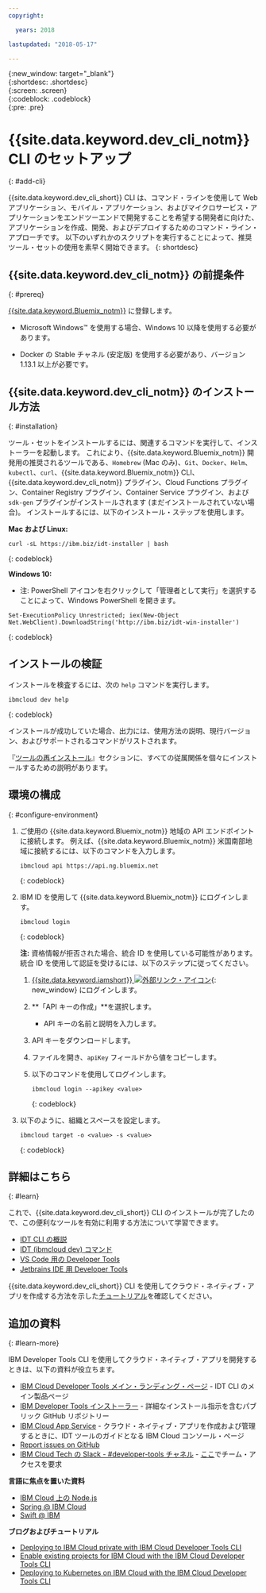 ```yaml
---
copyright:

  years: 2018

lastupdated: "2018-05-17"

---
```


{:new_window: target="_blank"}  
{:shortdesc: .shortdesc}  
{:screen: .screen}  
{:codeblock: .codeblock}  
{:pre: .pre}  

# {{site.data.keyword.dev_cli_notm}} CLI のセットアップ
{: #add-cli}

{{site.data.keyword.dev_cli_short}} CLI は、コマンド・ラインを使用して Web アプリケーション、モバイル・アプリケーション、およびマイクロサービス・アプリケーションをエンドツーエンドで開発することを希望する開発者に向けた、アプリケーションを作成、開発、およびデプロイするためのコマンド・ライン・アプローチです。 以下のいずれかのスクリプトを実行することによって、推奨ツール・セットの使用を素早く開始できます。
{: shortdesc}

## {{site.data.keyword.dev_cli_notm}} の前提条件
{: #prereq}

[{{site.data.keyword.Bluemix_notm}}](http://ibm.biz/ibm-registration) に登録します。

*  Microsoft Windows&trade; を使用する場合、Windows 10 以降を使用する必要があります。

* Docker の Stable チャネル (安定版) を使用する必要があり、バージョン 1.13.1 以上が必要です。

## {{site.data.keyword.dev_cli_notm}} のインストール方法
{: #installation}

ツール・セットをインストールするには、関連するコマンドを実行して、インストーラーを起動します。 これにより、{{site.data.keyword.Bluemix_notm}} 開発用の推奨されるツールである、`Homebrew` (Mac のみ)、`Git`、`Docker`、`Helm`、`kubectl`、`curl`、{{site.data.keyword.Bluemix_notm}} CLI、{{site.data.keyword.dev_cli_notm}} プラグイン、Cloud Functions プラグイン、Container Registry プラグイン、Container Service プラグイン、および `sdk-gen` プラグインがインストールされます (まだインストールされていない場合)。 インストールするには、以下のインストール・ステップを使用します。

**Mac および Linux:**

```
curl -sL https://ibm.biz/idt-installer | bash
```
{: codeblock}


**Windows 10:**

* 注: PowerShell アイコンを右クリックして「管理者として実行」を選択することによって、Windows PowerShell を開きます。

```
Set-ExecutionPolicy Unrestricted; iex(New-Object Net.WebClient).DownloadString('http://ibm.biz/idt-win-installer')
```
{: codeblock}

## インストールの検証
インストールを検査するには、次の `help` コマンドを実行します。

```
ibmcloud dev help
```
{: codeblock}

インストールが成功していた場合、出力には、使用方法の説明、現行バージョン、およびサポートされるコマンドがリストされます。

『[ツールの再インストール](/docs/troubleshoot/ts_createapps.html#appendix)』セクションに、すべての従属関係を個々にインストールするための説明があります。

## 環境の構成
{: #configure-environment}

1. ご使用の {{site.data.keyword.Bluemix_notm}} 地域の API エンドポイントに接続します。 例えば、{{site.data.keyword.Bluemix_notm}} 米国南部地域に接続するには、以下のコマンドを入力します。

	```
	ibmcloud api https://api.ng.bluemix.net
	```
	{: codeblock}

2. IBM ID を使用して {{site.data.keyword.Bluemix_notm}} にログインします。

	```
	ibmcloud login
	```
	{: codeblock}

	**注:** 資格情報が拒否された場合、統合 ID を使用している可能性があります。 統合 ID を使用して認証を受けるには、以下のステップに従ってください。

	1. [{{site.data.keyword.iamshort}} ![外部リンク・アイコン](../../icons/launch-glyph.svg "外部リンク・アイコン")](https://www.bluemix.net/iam/#/apikeys){: new_window} にログインします。
	2. **「API キーの作成」**を選択します。
		* API キーの名前と説明を入力します。
	3. API キーをダウンロードします。
	4. ファイルを開き、`apiKey` フィールドから値をコピーします。
	5. 以下のコマンドを使用してログインします。

		```
		ibmcloud login --apikey <value>
		```
		{: codeblock}

3. 以下のように、組織とスペースを設定します。

	```
	ibmcloud target -o <value> -s <value>
	```
	{: codeblock}

## 詳細はこちら
{: #learn}

これで、{{site.data.keyword.dev_cli_short}} CLI のインストールが完了したので、この便利なツールを有効に利用する方法について学習できます。
- [IDT CLI の概説](index.html)
- [IDT (ibmcloud dev) コマンド](commands.html)
- [VS Code 用の Developer Tools](vscode.html)
- [Jetbrains IDE 用 Developer Tools](jetbrains.html)

{{site.data.keyword.dev_cli_short}} CLI を使用してクラウド・ネイティブ・アプリを作成する方法を示した[チュートリアル](/docs/apps/tutorials/tutorial_bff.html)を確認してください。

## 追加の資料
{: #learn-more}

IBM Developer Tools CLI を使用してクラウド・ネイティブ・アプリを開発するときは、以下の資料が役立ちます。

- [IBM Cloud Developer Tools メイン・ランディング・ページ](https://www.ibm.com/cloud/cli) - IDT CLI のメイン製品ページ
- [IBM Developer Tools インストーラー](https://github.com/IBM-Bluemix/ibm-cloud-developer-tools) - 詳細なインストール指示を含むパブリック GitHub リポジトリー
- [IBM Cloud App Service](https://console.bluemix.net/developer/appservice) - クラウド・ネイティブ・アプリを作成および管理するときに、IDT ツールのガイドとなる IBM Cloud コンソール・ページ
- [Report issues on GitHub](https://github.com/IBM-Cloud/ibm-cloud-developer-tools/issues)
- [IBM Cloud Tech の Slack - #developer-tools チャネル](https://ibm-cloud-tech.slack.com) - [ここ](https://slack-invite-ibm-cloud-tech.mybluemix.net/)でチーム・アクセスを要求

**言語に焦点を置いた資料**

- [IBM Cloud 上の Node.js](https://developer.ibm.com/node/cloud/)
- [Spring @ IBM Cloud](https://developer.ibm.com/java/spring/)
- [Swift @ IBM](https://developer.ibm.com/swift)

**ブログおよびチュートリアル**

- [Deploying to IBM Cloud private with IBM Cloud Developer Tools CLI](https://www.ibm.com/blogs/bluemix/2017/09/deploying-ibm-cloud-private-ibm-cloud-developer-tools-cli/)
- [Enable existing projects for IBM Cloud with the IBM Cloud Developer Tools CLI](https://www.ibm.com/blogs/bluemix/2017/09/enable-existing-projects-ibm-cloud-ibm-cloud-developer-tools-cli/)
- [Deploying to Kubernetes on IBM Cloud with the IBM Cloud Developer Tools CLI](https://www.ibm.com/blogs/bluemix/2017/09/deploying-kubernetes-ibm-cloud-ibm-cloud-developer-tools-cli/)
